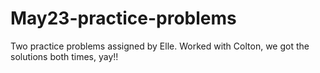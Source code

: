 # May23-practice-problems
Two practice problems assigned by Elle.
Worked with Colton, we got the solutions both times, yay!!

